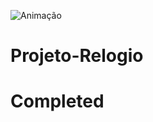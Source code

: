 
![Animação](https://user-images.githubusercontent.com/83568294/134256209-cc560e0c-2200-4386-aa14-1679512db977.gif)


# Projeto-Relogio
# Completed

